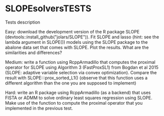 # SLOPEsolversTESTS

Tests description

Easy: download the development version of the R package SLOPE (devtools::install_github("jolars/SLOPE")). Fit SLOPE and lasso (hint: see the lambda argument in SLOPE()) models using the SLOPE package to the abalone data set that comes with SLOPE. Plot the results. What are the similarities and differences? 

Medium: write a function using RcppArmadillo that computes the proximal operator for SLOPE using Algorithm 3 (FastProxSL1) from Bogdan et al 2015 (SLOPE: adaptive variable selection via convex optimization). Compare the result with SLOPE:::prox_sorted_L1() (observe that this function uses a different algorithm than the one you are supposed to implement) 

Hard: write an R package using RcppArmadillo (as a backend) that uses FISTA or ADMM to solve ordinary least squares regression using SLOPE. Make use of the function to compute the proximal operator that you implemented in the previous test.
